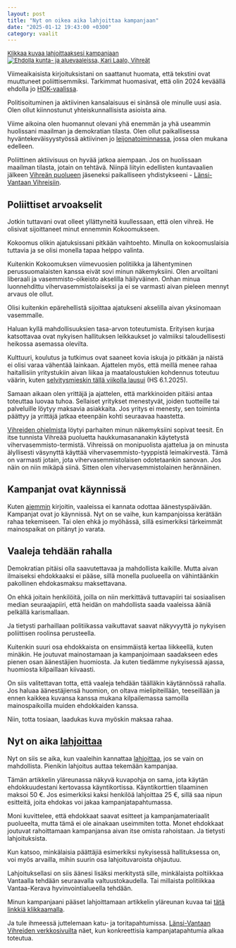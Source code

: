 ```yaml
---
layout: post
title: "Nyt on oikea aika lahjoittaa kampanjaan"
date: "2025-01-12 19:43:00 +0300"
category: vaalit
---
```


<a href="https://vaalit.vihreat.fi/embed/ehdokas/?kieli=fi&vaali=kuntavaalit-2025&kunta=k092&ehdokas=laalo-kari-6735&valilehti=donate"
style="border-bottom: none; font-size: small; margin-bottom: 3em;" >
Klikkaa kuvaa lahjoittaaksesi kampanjaan
<img src="https://misc.karilaalo.fi/vihreat/ehdolla-2025-web.png" 
    alt="Ehdolla kunta- ja aluevaaleissa, Kari Laalo, Vihreät"
/>
</a>

Viimeaikaisista kirjoituksistani on saattanut huomata, että tekstini ovat muuttuneet poliittisemmiksi. Tarkimmat huomasivat, että olin 2024 keväällä ehdolla jo [HOK-vaalissa](./aanesta-hok-vaaleissa-1007).

Politisoituminen ja aktiivinen kansalaisuus ei sinänsä ole minulle uusi asia. Olen ollut kiinnostunut yhteiskunnallisista asioista aina.

Viime aikoina olen huomannut olevani yhä enemmän ja yhä useammin huolissani maailman ja demokratian tilasta. Olen ollut paikallisessa hyväntekeväisyystyössä aktiivinen jo [leijonatoiminnassa](https://www.lionspahkinarinne.fi), jossa olen mukana edelleen.

Poliittinen aktiivisuus on hyvää jatkoa aiempaan. Jos on huolissaan maailman tilasta, jotain on tehtävä. Niinpä liityin edellisten kuntavaalien jälkeen [Vihreän puolueen](https://www.vihreat.fi/) jäseneksi paikalliseen yhdistykseeni - [Länsi-Vantaan Vihreisiin](https://lansivantaanvihreat.fi).

## Poliittiset arvoakselit

Jotkin tuttavani ovat olleet yllättyneitä kuullessaan, että olen vihreä. He olisivat sijoittaneet minut ennemmin Kokoomukseen. 

Kokoomus olikin ajatuksissani pitkään vaihtoehto. Minulla on kokoomuslaisia tuttavia ja se olisi monella tapaa helppo valinta.

Kuitenkin Kokoomuksen viimevuosien politiikka ja lähentyminen perussuomalaisten kanssa eivät sovi minun näkemyksiini. Olen arvoiltani liberaali ja vasemmisto-oikeisto akselilla häilyväinen. Onhan minua luonnehdittu vihervasemmistolaiseksi ja ei se varmasti aivan pieleen mennyt arvaus ole ollut.

Olisi kuitenkin epärehellistä sijoittaa ajatukseni akselilla aivan yksinomaan vasemmalle. 

Haluan kyllä mahdollisuuksien tasa-arvon toteutumista. Erityisen kurjaa katsottavaa ovat nykyisen hallituksen leikkaukset jo valmiiksi taloudellisesti heikossa asemassa olevilta.

Kulttuuri, koulutus ja tutkimus ovat saaneet kovia iskuja jo pitkään ja näistä ei olisi varaa vähentää lainkaan. Ajattelen myös, että meillä menee rahaa haitallisiin yritystukiin aivan liikaa ja maataloustukien kohdennus toteutuu väärin, kuten [selvitysmieskin tällä viikolla lausui](https://www.hs.fi/politiikka/art-2000010888698.html) (HS 6.1.2025).

Samaan aikaan olen yrittäjä ja ajattelen, että markkinoiden pitäisi antaa toteuttaa luovaa tuhoa. Sellaiset yritykset menestyvät, joiden tuotteille tai palveluille löytyy maksavia asiakkaita. Jos yritys ei menesty, sen toiminta päättyy ja yrittäjä jatkaa eteenpäin kohti seuraavaa haastetta.

[Vihreiden ohjelmista](https://www.vihreat.fi/ohjelmat/) löytyi parhaiten minun näkemyksiini sopivat teesit. En itse tunnista Vihreää puoluetta haukkumasananakin käytetystä vihervasemmisto-termistä. Vihreissä on monipuolista ajattelua ja on minusta älyllisesti väsynyttä käyttää vihervasemmisto-tyyppistä leimakirvestä. Tämä on varmasti jotain, jota vihervasemmistolaisen odotetaankin sanovan. Jos näin on niin mikäpä siinä. Sitten olen vihervasemmistolainen herännäinen.

## Kampanjat ovat käynnissä

Kuten [aiemmin](./mika-tarkeaa-vantaalla) kirjoitin, vaaleissa ei kannata odottaa äänestyspäivään. Kampanjat ovat jo käynnissä. Nyt on se vaihe, kun kampanjoissa kerätään rahaa tekemiseen. Tai olen ehkä jo myöhässä, sillä esimerkiksi tärkeimmät mainospaikat on pitänyt jo varata.

## Vaaleja tehdään rahalla

Demokratian pitäisi olla saavutettavaa ja mahdollista kaikille. Mutta aivan ilmaiseksi ehdokkaaksi ei pääse, sillä monella puolueella on vähintäänkin pakollinen ehdokasmaksu maksettavana.

On ehkä joitain henkilöitä, joilla on niin merkittävä tuttavapiiri tai sosiaalisen median seuraajapiiri, että heidän on mahdollista saada vaaleissa ääniä pelkällä karismallaan.

Ja tietysti parhaillaan politiikassa vaikuttavat saavat näkyvyyttä jo nykyisen poliittisen roolinsa perusteella.

Kuitenkin suuri osa ehdokkaista on ensimmäistä kertaa liikkeellä, kuten minäkin. He joutuvat mainostamaan ja kampanjoimaan saadakseen edes pienen osan äänestäjien huomiosta. Ja kuten tiedämme nykyisessä ajassa, huomiosta kilpaillaan kiivaasti.

On siis valitettavan totta, että vaaleja tehdään täälläkin käytännössä rahalla. Jos haluaa äänestäjiensä huomion, on oltava mielipiteillään, teeseillään ja ennen kaikkea kuvansa kanssa mukana kilpailemassa samoilla mainospaikoilla muiden ehdokkaiden kanssa.

Niin, totta tosiaan, laadukas kuva myöskin maksaa rahaa.

## Nyt on aika [lahjoittaa](https://vaalit.vihreat.fi/embed/ehdokas/?kieli=fi&vaali=kuntavaalit-2025&kunta=k092&ehdokas=laalo-kari-6735&valilehti=donate)

Nyt on siis se aika, kun vaaleihin kannattaa [lahjoittaa](https://vaalit.vihreat.fi/embed/ehdokas/?kieli=fi&vaali=kuntavaalit-2025&kunta=k092&ehdokas=laalo-kari-6735&valilehti=donate), jos se vain on mahdollista. Pienikin lahjoitus auttaa tekemään kampanjaa.

Tämän artikkelin yläreunassa näkyvä kuvapohja on sama, jota käytän ehdokkuudestani kertovassa käyntikortissa. Käyntikorttien tilaaminen maksoi 50 €. Jos esimerkiksi kaksi henkilöä lahjoittaa 25 €, sillä saa nipun esitteitä, joita ehdokas voi jakaa kampanjatapahtumassa.

Moni kuvittelee, että ehdokkaat saavat esitteet ja kampanjamateriaalit puolueelta, mutta tämä ei ole ainakaan useimmiten totta. Monet ehdokkaat joutuvat rahoittamaan kampanjansa aivan itse omista rahoistaan. Ja tietysti lahjoituksista.

Kun katsoo, minkälaisia päättäjiä esimerkiksi nykyisessä hallituksessa on, voi myös arvailla, mihin suurin osa lahjoituvaroista ohjautuu.

Lahjoituksellasi on siis äänesi lisäksi merkitystä sille, minkälaista poltiikkaa Vantaalla tehdään seuraavalla valtuustokaudella. Tai millaista politiikkaa Vantaa-Kerava hyvinvointialueella tehdään.

Minun kampanjaani pääset lahjoittamaan artikkelin yläreunan kuvaa tai [tätä linkkiä klikkaamalla](https://vaalit.vihreat.fi/embed/ehdokas/?kieli=fi&vaali=kuntavaalit-2025&kunta=k092&ehdokas=laalo-kari-6735&valilehti=donate).

Ja tule ihmeessä juttelemaan katu- ja toritapahtumissa. [Länsi-Vantaan Vihreiden verkkosivuilta](https://lansivantaanvihreat.fi) näet, kun konkreettisia kampanjatapahtumia alkaa toteutua.
